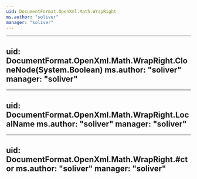 ```yaml
---
uid: DocumentFormat.OpenXml.Math.WrapRight
ms.author: "soliver"
manager: "soliver"
---
```


---
uid: DocumentFormat.OpenXml.Math.WrapRight.CloneNode(System.Boolean)
ms.author: "soliver"
manager: "soliver"
---

---
uid: DocumentFormat.OpenXml.Math.WrapRight.LocalName
ms.author: "soliver"
manager: "soliver"
---

---
uid: DocumentFormat.OpenXml.Math.WrapRight.#ctor
ms.author: "soliver"
manager: "soliver"
---
